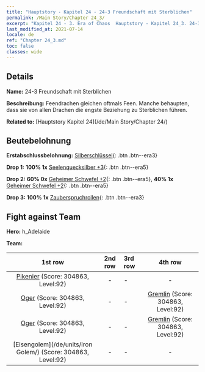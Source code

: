 ```yaml
---
title: "Hauptstory - Kapitel 24 - 24-3 Freundschaft mit Sterblichen"
permalink: /Main Story/Chapter 24_3/
excerpt: "Kapitel 24 - 3. Era of Chaos  Hauptstory - Kapitel 24_3. 24-3 Freundschaft mit Sterblichen"
last_modified_at: 2021-07-14
locale: de
ref: "Chapter 24_3.md"
toc: false
classes: wide
---
```


## Details

 **Name:** 24-3 Freundschaft mit Sterblichen

 **Beschreibung:** Feendrachen gleichen oftmals Feen. Manche behaupten, dass sie von allen Drachen die engste Beziehung zu Sterblichen führen.

 **Related to:** [Hauptstory Kapitel 24](/de/Main Story/Chapter 24/)

## Beutebelohnung

 **Erstabschlussbelohnung:** [Silberschlüssel](/ItemsDE/con_693/){: .btn .btn--era3}

 **Drop 1:** **100% 1x** [Seelenquecksilber +3](/ItemsDE/mat_84/){: .btn .btn--era5}

 **Drop 2:** **60% 0x** [Geheimer Schwefel +2](/ItemsDE/mat_78/){: .btn .btn--era5}, **40% 1x** [Geheimer Schwefel +2](/ItemsDE/mat_78/){: .btn .btn--era5}

 **Drop 3:** **100% 1x** [Zauberspruchrollen](/ItemsDE/con_694/){: .btn .btn--era3}


## Fight against Team
 **Hero:** h_Adelaide

 **Team:**


  | 1st row | 2nd row | 3rd row | 4th row |
  |:----:|:----:|:----|:----:|
  | [Pikenier](/de/units/Pikeman/) (Score: 304863, Level:92)  | - | - | - |
  | [Oger](/de/units/Ogre/) (Score: 304863, Level:92)  | - | - | [Gremlin](/de/units/Gremlin/) (Score: 304863, Level:92)  |
  | [Oger](/de/units/Ogre/) (Score: 304863, Level:92)  | - | - | [Gremlin](/de/units/Gremlin/) (Score: 304863, Level:92)  |
  | [Eisengolem](/de/units/Iron Golem/) (Score: 304863, Level:92)  | - | - | - |


